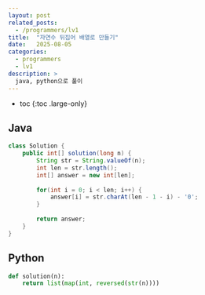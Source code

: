 ```yaml
---
layout: post
related_posts:
  - /programmers/lv1
title:  "자연수 뒤집어 배열로 만들기"
date:   2025-08-05
categories:
  - programmers
  - lv1
description: >
  java, python으로 풀이
---
```

* toc
{:toc .large-only}

## Java
```java
class Solution {
    public int[] solution(long n) {
        String str = String.valueOf(n);
        int len = str.length();
        int[] answer = new int[len];
    
        for(int i = 0; i < len; i++) {
            answer[i] = str.charAt(len - 1 - i) - '0';
        }
        
        return answer;
    }
}
```

## Python
```python
def solution(n):
    return list(map(int, reversed(str(n))))
```
